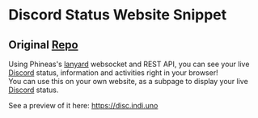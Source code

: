 # Discord Status Website Snippet
## Original [Repo](https://github.com/lucaledd/discordstatus-website)

Using Phineas's [lanyard](https://github.com/Phineas/lanyard) websocket and REST API, you can see your live [Discord](https://discord.com/) status, information and activities right in your browser!  
You can use this on your own website, as a subpage to display your live [Discord](https://discord.com/) status.

See a preview of it here: https://disc.indi.uno
